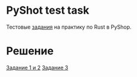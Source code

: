 # PyShot test task
 Тестовые [задания](./TASK.md) на практику по Rust в PyShop.

# Решение
[Задание 1 и 2](./task-1/src/main.rs)
[Задание 3](./hash_finder/)

